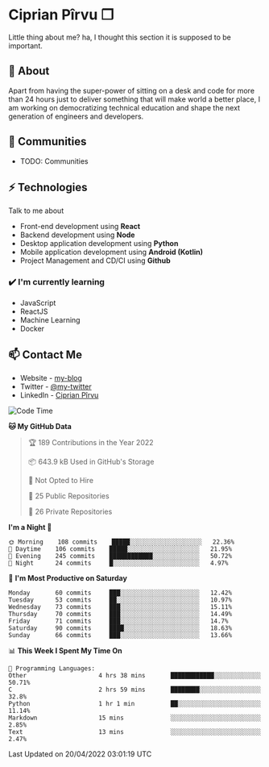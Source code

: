 # Ciprian Pîrvu ❐

Little thing about me? ha, I thought this section it is supposed to be important.

## 🧐 About

Apart from having the super-power of sitting on a desk and code for more than 24 hours just to deliver something that will make world a better place, I am working on democratizing technical education and shape the next generation of engineers and developers.

## 👯 Communities

-   TODO: Communities

## ⚡ Technologies

Talk to me about

-   Front-end development using **React**
-   Backend development using **Node**
-   Desktop application development using **Python**
-   Mobile application development using **Android (Kotlin)**
-   Project Management and CD/CI using **Github**

### ✔️ I'm currently learning

-   JavaScript
-   ReactJS
-   Machine Learning
-   Docker

## 📫 Contact Me

-   Website - [my-blog]()
-   Twitter - [@my-twitter]()
-   LinkedIn - [Ciprian Pîrvu](https://www.linkedin.com/in/p%C3%AErvu-ciprian-cristian-4415991b1/)

<!--START_SECTION:waka-->
![Code Time](http://img.shields.io/badge/Code%20Time-1%2C126%20hrs%2023%20mins-blue)

**🐱 My GitHub Data** 

> 🏆 189 Contributions in the Year 2022
 > 
> 📦 643.9 kB Used in GitHub's Storage 
 > 
> 🚫 Not Opted to Hire
 > 
> 📜 25 Public Repositories 
 > 
> 🔑 26 Private Repositories  
 > 
**I'm a Night 🦉** 

```text
🌞 Morning    108 commits    █████░░░░░░░░░░░░░░░░░░░░   22.36% 
🌆 Daytime    106 commits    █████░░░░░░░░░░░░░░░░░░░░   21.95% 
🌃 Evening    245 commits    ████████████░░░░░░░░░░░░░   50.72% 
🌙 Night      24 commits     █░░░░░░░░░░░░░░░░░░░░░░░░   4.97%

```
📅 **I'm Most Productive on Saturday** 

```text
Monday       60 commits     ███░░░░░░░░░░░░░░░░░░░░░░   12.42% 
Tuesday      53 commits     ██░░░░░░░░░░░░░░░░░░░░░░░   10.97% 
Wednesday    73 commits     ███░░░░░░░░░░░░░░░░░░░░░░   15.11% 
Thursday     70 commits     ███░░░░░░░░░░░░░░░░░░░░░░   14.49% 
Friday       71 commits     ███░░░░░░░░░░░░░░░░░░░░░░   14.7% 
Saturday     90 commits     ████░░░░░░░░░░░░░░░░░░░░░   18.63% 
Sunday       66 commits     ███░░░░░░░░░░░░░░░░░░░░░░   13.66%

```


📊 **This Week I Spent My Time On** 

```text
💬 Programming Languages: 
Other                    4 hrs 38 mins       ████████████░░░░░░░░░░░░░   50.71% 
C                        2 hrs 59 mins       ████████░░░░░░░░░░░░░░░░░   32.8% 
Python                   1 hr 1 min          ██░░░░░░░░░░░░░░░░░░░░░░░   11.14% 
Markdown                 15 mins             ░░░░░░░░░░░░░░░░░░░░░░░░░   2.85% 
Text                     13 mins             ░░░░░░░░░░░░░░░░░░░░░░░░░   2.47%

```


 Last Updated on 20/04/2022 03:01:19 UTC
<!--END_SECTION:waka-->

